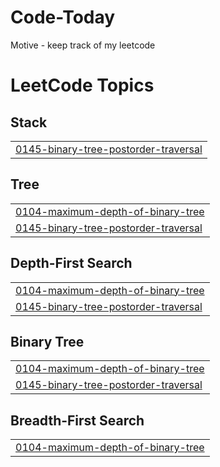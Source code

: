 # Code-Today
Motive - keep track of my leetcode


<!---LeetCode Topics Start-->
# LeetCode Topics
## Stack
|  |
| ------- |
| [0145-binary-tree-postorder-traversal](https://github.com/viveksumanth/Code-Today/tree/master/0145-binary-tree-postorder-traversal) |
## Tree
|  |
| ------- |
| [0104-maximum-depth-of-binary-tree](https://github.com/viveksumanth/Code-Today/tree/master/0104-maximum-depth-of-binary-tree) |
| [0145-binary-tree-postorder-traversal](https://github.com/viveksumanth/Code-Today/tree/master/0145-binary-tree-postorder-traversal) |
## Depth-First Search
|  |
| ------- |
| [0104-maximum-depth-of-binary-tree](https://github.com/viveksumanth/Code-Today/tree/master/0104-maximum-depth-of-binary-tree) |
| [0145-binary-tree-postorder-traversal](https://github.com/viveksumanth/Code-Today/tree/master/0145-binary-tree-postorder-traversal) |
## Binary Tree
|  |
| ------- |
| [0104-maximum-depth-of-binary-tree](https://github.com/viveksumanth/Code-Today/tree/master/0104-maximum-depth-of-binary-tree) |
| [0145-binary-tree-postorder-traversal](https://github.com/viveksumanth/Code-Today/tree/master/0145-binary-tree-postorder-traversal) |
## Breadth-First Search
|  |
| ------- |
| [0104-maximum-depth-of-binary-tree](https://github.com/viveksumanth/Code-Today/tree/master/0104-maximum-depth-of-binary-tree) |
<!---LeetCode Topics End-->